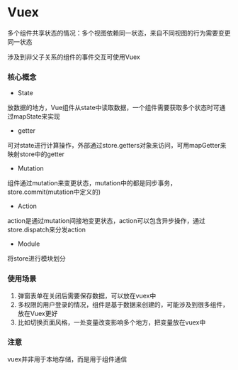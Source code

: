 # Vuex

多个组件共享状态的情况：多个视图依赖同一状态，来自不同视图的行为需要变更同一状态

涉及到非父子关系的组件的事件交互可使用Vuex

### 核心概念

- State

放数据的地方，Vue组件从state中读取数据，一个组件需要获取多个状态时可通过mapState来实现

- getter

可对state进行计算操作，外部通过store.getters对象来访问，可用mapGetter来映射store中的getter

- Mutation

组件通过mutation来变更状态，mutation中的都是同步事务，store.commit(mutation中定义的)

- Action

action是通过mutation间接地变更状态，action可以包含异步操作，通过store.dispatch来分发action

- Module

将store进行模块划分

### 使用场景

1. 弹窗表单在关闭后需要保存数据，可以放在vuex中
2. 多权限的用户登录的情况，组件是基于数据来创建的，可能涉及到很多组件，放在Vuex更好
3. 比如切换页面风格，一处变量改变影响多个地方，把变量放在vuex中



### 注意

vuex并非用于本地存储，而是用于组件通信